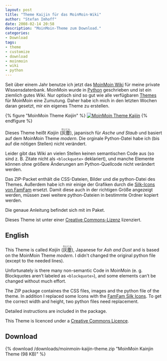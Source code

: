 ```yaml
---
layout: post
title: "Theme Kaijin für das MoinMoin-Wiki"
author: "Stefan Imhoff"
date: 2008-02-14 20:58
description: "MoinMoin-Theme zum Download."
categories:
- Download
tags:
- theme
- customize
- download
- moinmoin
- wiki
- python
---
```


Seit über einem Jahr benutze ich jetzt das [MoinMoin Wiki](http://moinmo.in/ "MoinMoinWiki - MoinMoin") für meine private Wissensdatenbank. MoinMoin wurde in [Python](https://www.python.org/ "Python Programming Language – Official Website") geschrieben und ist ein ziemlich gutes Wiki. Nur optisch sind so gut wie alle verfügbaren [Themes](http://moinmo.in/ThemeMarket "ThemeMarket – MoinMoin") für MoinMoin eine Zumutung. Daher habe ich mich in den letzten Wochen daran gesetzt, mir ein eigenes Theme zu erstellen.

{% figure "MoinMoin Theme <cite>Kaijin</cite>" %}
<a href="/downloads/moinmoin-kaijin-theme.zip"><img src="/assets/images/artikel/moinmoin-kaijin.png" alt="MoinMoin Theme Kaijin" /></a>
{% endfigure %}

Dieses Theme heißt *Kaijin* (<ruby>灰塵<rp>（</rp><rt>かいじん</rt><rp>）</rp></ruby>), japanisch für *Asche und Staub* und basiert auf dem MoinMoin Theme <cite>modern</cite>. Die orginale Python-Datei habe ich (bis auf die nötigen Stellen) nicht verändert.

Leider gibt das Wiki an vielen Stellen keinen semantischen Code aus (so sind z. B. Zitate nicht als `<blockquote>` deklariert), und manche Elemente können ohne größere Änderungen am Python-Quellcode nicht verändert werden.

Das ZIP-Packet enthält die CSS-Dateien, Bilder und die python-Datei des Themes. Außerdem habe ich mir einige der Grafiken durch die [Silk-Icons von FamFam](http://www.famfamfam.com/lab/icons/silk/ "famfamfam.com: Silk Icons") ersetzt. Damit diese auch in der richtigen Größe angezeigt werden, müssen zwei weitere python-Dateien in bestimmte Ordner kopiert werden.

Die genaue Anleitung befindet sich mit im Paket.

Dieses Theme ist unter einer <a rel="license" href="http://creativecommons.org/licenses/by-nc-sa/2.0/de/">Creative Commons-Lizenz</a> lizenziert.

## English

This Theme is called *Kaijin* (<ruby>灰塵<rp>（</rp><rt>かいじん</rt><rp>）</rp></ruby>), Japanese for *Ash and Dust* and is based on the MoinMoin Theme <cite>modern</cite>. I didn't changed the original python file (except to the needed lines).

Unfortunately is there many non-semantic Code in MoinMoin (e. g. Blockquotes aren’t labeled as `<blockquote>`), and some elements can’t be changed without much effort.

The ZIP package containes the CSS files, images and the python file of the theme. In addition I replaced some Icons with the [FamFam Silk Icons](http://www.famfamfam.com/lab/icons/silk/ "famfamfam.com: Silk Icons"). To get the correct width and height, two python files need replacement.

Detailed instructions are included in the package.

This Theme is licenced under a <a rel="license" href="http://creativecommons.org/licenses/by-nc-sa/2.0/de/deed.en">Creative Commons Licence</a>.

## Download

{% download /downloads/moinmoin-kaijin-theme.zip "MoinMoin Kainjin Theme (98 KB)" %}
